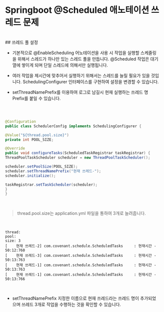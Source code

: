 # Springboot @Scheduled 애노테이션 쓰레드 문제

</br>
## 쓰레드 풀 설정
</br>

- 기본적으로 @EnableScheduling 어노테이션을 사용 시 작업을 실행할 스케줄링을 위해서 스레드가 하나만 있는 스레드 풀을 만듭니다. @Scheduled 작업은 대기열에 쌓이게 되며 단일 스레드에 의해서만 실행됩니다.

- 여러 작업을 제시간에 맞추어서 실행하기 위해서는 스레드를 늘릴 필요가 있을 것입니다. SchedulingConfigurer 인터페이스를 구현하여 설정을 변경할 수 있습니다.

- setThreadNamePrefix를 이용하여 로그로 남길시 현재 실행하는 쓰레드 명 Prefix를 붙일 수 있습니다.

</br>

```java

@Configuration
public class SchedulerConfig implements SchedulingConfigurer {

@Value("${thread.pool.size}")
private int POOL_SIZE;

@Override
public void configureTasks(ScheduledTaskRegistrar taskRegistrar) {
ThreadPoolTaskScheduler scheduler = new ThreadPoolTaskScheduler();

scheduler.setPoolSize(POOL_SIZE);
scheduler.setThreadNamePrefix("현재 쓰레드-");
scheduler.initialize();

taskRegistrar.setTaskScheduler(scheduler);
}
}

```

</br>

> thread.pool.size는 application.yml 파일을 통하여 3개로 늘려줍니다.

</br>

```
thread:
pool:
size: 3
[    현재 쓰레드-2] com.covenant.schedule.ScheduledTasks     : 현재시간 - 50:12:760
[    현재 쓰레드-3] com.covenant.schedule.ScheduledTasks     : 현재시간 - 50:13:763
[    현재 쓰레드-1] com.covenant.schedule.ScheduledTasks     : 현재시간 - 50:13:763
[    현재 쓰레드-1] com.covenant.schedule.ScheduledTasks     : 현재시간 - 50:13:766
```

</br>

- setThreadNamePrefix 지정한 이름으로 현재 쓰레드라는 쓰레드 명이 추가되었으며 쓰레드 3개로 작업을 수행하는 것을 확인할 수 있습니다.
